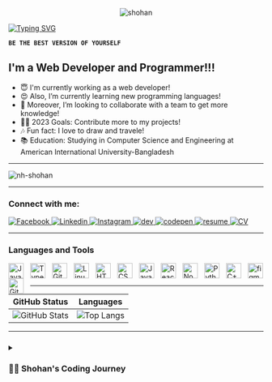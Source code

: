 <p align="center">
  <img src="https://github-production-user-asset-6210df.s3.amazonaws.com/83342210/293340710-4995829a-58f4-4dc6-beeb-6e1c7a16befa.svg" alt="shohan">
</p>

[![Typing SVG](https://readme-typing-svg.demolab.com?font=Raleway&weight=300&size=36&pause=500&color=3AAD52&center=true&vCenter=true&random=false&width=1200&lines=Nahim+Hossain+Shohan;Web+Developer;Software+Developer;UI%2FUX+Designer)](https://nh-shohan.web.app/)

**`BE THE BEST VERSION OF YOURSELF`**

## I'm a Web Developer and Programmer!!!

- 😇 I'm currently working as a web developer!
- 😍 Also, I’m currently learning new programming languages!
- 🧐 Moreover, I’m looking to collaborate with a team to get more knowledge!
- 👨‍💻 2023 Goals: Contribute more to my projects!
- 🎶 Fun fact: I love to draw and travele!
- 📚 Education: Studying in Computer Science and Engineering at American International University-Bangladesh

---

<p align="left"> 
  <img src="https://github-profile-trophy.vercel.app/?username=nh-shohan&theme=onedark&rank=S,AAA,AA,A,B,C&column=-1&theme=darkhub&margin-w=15&margin-h=15&no-bg=true&no-frame=false" alt="nh-shohan" />
</p>

---

<h3 align="left">Connect with me:</h3>

<p align="left">
  <a href="https://fb.com/nahim.hossain.shohan.3" style="fo">
    <img alt="Facebook" title="Facebook" src="https://custom-icon-badges.demolab.com/badge/-Facebook-1977f3?style=for-the-badge&logo=facebook&logoColor=white"/>
  </a>
  
  <a href="https://linkedin.com/in/nahim-hossain-shohan" style="fo">
    <img alt="Linkedin" title="LinkedIn" src="https://custom-icon-badges.demolab.com/badge/-linkedin-0077b5?style=for-the-badge&logo=linkedin&logoColor=white"/>
  
  <a href="https://instagram.com/nahim.hossain.shohan" style="fo">
    <img alt="Instagram" title="Instagram" src="https://custom-icon-badges.demolab.com/badge/-instagram-bd04e2?style=for-the-badge&logo=instagram&logoColor=white"/>
  </a>
  
  <a href="https://dev.to/nh-shohan" style="fo">
    <img alt="dev" title="dev" src="https://custom-icon-badges.demolab.com/badge/-dev.to-555?style=for-the-badge&logo=dev.to&logoColor=white"/>
  </a>
  
  <a href="https://codepen.io/nh-shohan" style="fo">
    <img alt="codepen" title="codepen" src="https://custom-icon-badges.demolab.com/badge/-codepen-000?style=for-the-badge&logo=codepen&logoColor=white"/>
  </a>
  
  <a href="https://drive.google.com/file/d/180RI6F--NYozXO8k_Jwk2OOQ0R7wytR7/view?pli=1" style="fo">
    <img alt="resume" title="resume" src="https://custom-icon-badges.demolab.com/badge/-Resume-EC1C24?style=for-the-badge&logo=adobeacrobatreader&logoColor=white"/>
  </a>
  
  <a href="https://drive.google.com/file/d/1BinHBUl5oIoD8SkszHNn3qvYachQaiol/view?usp=sharing" style="fo">
    <img alt="CV" title="CV" src="https://custom-icon-badges.demolab.com/badge/-Curriculum Vitae-FF8800?style=for-the-badge&logo=microsoftacademic&logoColor=white"/>
  </a>
</p>
<hr/>

### Languages and Tools

<img align="left" alt="Java" width="30px" style="padding-right:10px; " src="https://cdn.jsdelivr.net/gh/devicons/devicon/icons/java/java-original.svg"/>
<img align="left" alt="TypeScript" width="30px" style="padding-right:10px; " src="https://cdn.jsdelivr.net/gh/devicons/devicon/icons/typescript/typescript-plain.svg" />
<img align="left" alt="Git" width="30px" style="padding-right:10px; " src="https://cdn.jsdelivr.net/gh/devicons/devicon/icons/git/git-original.svg" />
<img align="left" alt="Linux" width="30px" style="padding-right:10px; " src="https://cdn.jsdelivr.net/gh/devicons/devicon/icons/linux/linux-original.svg" />
<img align="left" alt="HTML" width="30px" style="padding-right:10px; " src="https://cdn.jsdelivr.net/gh/devicons/devicon/icons/html5/html5-plain.svg" />
<img align="left" alt="CSS" width="30px" style="padding-right:10px; " src="https://cdn.jsdelivr.net/gh/devicons/devicon/icons/css3/css3-plain.svg" />
<img align="left" alt="JavaScript" width="30px" style="padding-right:10px; " src="https://cdn.jsdelivr.net/gh/devicons/devicon/icons/javascript/javascript-plain.svg" />
<img align="left" alt="React" width="30px" style="padding-right:10px; " src="https://cdn.jsdelivr.net/gh/devicons/devicon/icons/react/react-original.svg" />
<img align="left" alt="NodeJS" width="30px" style="padding-right:10px; " src="https://cdn.jsdelivr.net/gh/devicons/devicon/icons/nodejs/nodejs-original.svg" />
<img align="left" alt="Python" width="30px" style="padding-right:10px; " src="https://cdn.jsdelivr.net/gh/devicons/devicon/icons/python/python-plain.svg" />
<img align="left" alt="C++" width="30px" style="padding-right:10px; " src="https://cdn.jsdelivr.net/gh/devicons/devicon/icons/cplusplus/cplusplus-line.svg" />
<img align="left" alt="GitHub" width="30px" style="padding-right:10px; " src="https://cdn.jsdelivr.net/gh/devicons/devicon/icons/github/github-original.svg" />
<img src="https://www.vectorlogo.zone/logos/figma/figma-icon.svg" alt="figma" width="30" height="30"/>

---

<div align="center">
  <table width="100%">
    <thead>
      <tr>
        <th>GitHub Status</th>
        <th>Languages</th>
      </tr>
    </thead>
    <tbody>
      <tr>
        <td>
          <img src="https://github-readme-stats.vercel.app/api?username=NH-Shohan&show_icons=true&theme=transparent&hide=issues&title_color=ffffff&text_color=999&icon_color=fff&border_color=fff&border_radius=10&rank_icon=github&include_all_commits=true&line_height=22&text_bold=false" alt="GitHub Stats">
        </td>
        <td>
          <img src="https://github-readme-stats.vercel.app/api/top-langs/?username=NH-Shohan&layout=compact&theme=transparent&hide=issues&title_color=ffffff&text_color=999&icon_color=fff&border_color=fff&border_radius=10&rank_icon=github&include_all_commits=true&line_height=22&text_bold=false" alt="Top Langs">
        </td>
      </tr>
    </tbody>
  </table>
</div>

<hr/>

###

<details>
 <summary><h3>👨‍💻 Shohan's Coding Journey</h3></summary>
  My coding journey began as a curious computer science student, eager to explore the vast world of programming. I immersed myself in learning everything from code and Unix to Linux and theory. Along the way, I discovered my passion for web development, and it became the primary focus of my studies and projects.

I delved into the realm of web technologies, mastering languages like HTML, CSS, and JavaScript. I honed my skills in front-end development, creating visually appealing and interactive user interfaces. As I progressed, I delved deeper into back-end development, mastering frameworks and technologies like Node.js, Express, and databases.

The more I learned about web development, the more captivated I became. I realized that building websites and web applications allowed me to bring my creative ideas to life and solve real-world problems. I found joy in crafting elegant and functional websites that delivered seamless user experiences.

To enhance my expertise, I constantly challenge myself to stay updated with the latest web development trends and technologies. I explore new frameworks, libraries, and tools, always striving to improve my skills and expand my knowledge.

As a web developer, my goal is to create user-centric, visually appealing, and performant websites that leave a lasting impression. I enjoy collaborating with teams to bring ideas to fruition and contribute to meaningful projects.

With my focus firmly on web development, I am excited about the opportunities and possibilities this field holds. I am eager to continue growing as a web developer, taking on new challenges, and building remarkable digital experiences.

So, join me on this exciting journey as I leverage my skills and passion for web development to create impactful and innovative web solutions. Together, let's push the boundaries of what's possible on the web!

</details>
